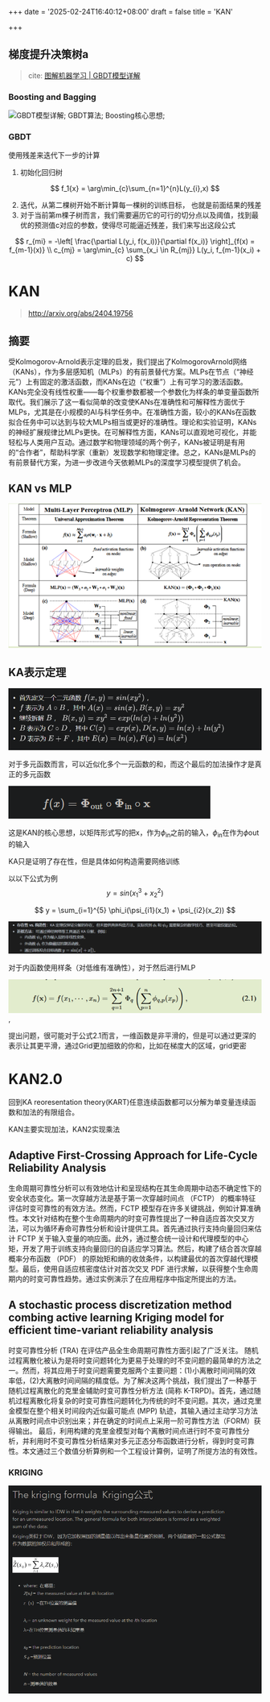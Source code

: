 +++
date = '2025-02-24T16:40:12+08:00'
draft = false
title = 'KAN'

+++

## 梯度提升决策树a

> cite: [图解机器学习 | GBDT模型详解](https://www.showmeai.tech/article-detail/193)

### Boosting and Bagging

![GBDT模型详解; GBDT算法; Boosting核心思想;](https://img-blog.csdnimg.cn/img_convert/1b9e5f7f3f733bb0f6335829235e7a74.png)

### GBDT

使用残差来迭代下一步的计算

1. 初始化回归树

$$
f_1{x} = \arg\min_{c}\sum_{n=1}^{n}L(y_{i},x)
$$

2. 迭代，从第二棵树开始不断计算每一棵树的训练目标， 也就是前面结果的残差
3. 对于当前第m棵子树而言，我们需要遍历它的可行的切分点以及阈值，找到最优的预测值c对应的参数，使得尽可能逼近残差，我们来写出这段公式

$$
r_{mi} = -\left[ \frac{\partial L(y_i, f(x_i))}{\partial f(x_i)} \right]_{f(x) = f_{m-1}(x)}
\\
c_{mj} = \arg\min_{c} \sum_{x_i \in R_{mj}} L(y_i, f_{m-1}(x_i) + c)
$$

# KAN

> http://arxiv.org/abs/2404.19756

## 摘要

受Kolmogorov-Arnold表示定理的启发，我们提出了KolmogorovArnold网络（KANs），作为多层感知机（MLPs）的有前景替代方案。MLPs在节点（“神经元”）上有固定的激活函数，而KANs在边（“权重”）上有可学习的激活函数。KANs完全没有线性权重——每个权重参数都被一个参数化为样条的单变量函数所取代。我们展示了这一看似简单的改变使KANs在准确性和可解释性方面优于MLPs，尤其是在小规模的AI与科学任务中。在准确性方面，较小的KANs在函数拟合任务中可以达到与较大MLPs相当或更好的准确性。理论和实验证明，KANs的神经扩展规律比MLPs更快。在可解释性方面，KANs可以直观地可视化，并能轻松与人类用户互动。通过数学和物理领域的两个例子，KANs被证明是有用的“合作者”，帮助科学家（重新）发现数学和物理定律。总之，KANs是MLPs的有前景替代方案，为进一步改进今天依赖MLPs的深度学习模型提供了机会。



## KAN vs MLP

![image-20250224164711186](assets/image-20250224164711186.png)

## KA表示定理

![image-20250224193943429](assets/image-20250224193943429.png)

对于多元函数而言，可以近似化多个一元函数的和，而这个最后的加法操作才是真正的多元函数

![image-20250225010748745](assets/image-20250225010748745.png)

这是KAN的核心思想，以矩阵形式写的把x，作为$\phi_{\text{in}}$之前的输入，$\phi_{\text{in}}$在作为$\phi{\text{out}}$的输入

KA只是证明了存在性，但是具体如何构造需要网络训练

以以下公式为例
$$
y = sin(x_1^3 + x_2^2)
$$

$$
y = \sum_{i=1}^{5} \phi_i(\psi_{i1}(x_1) + \psi_{i2}(x_2))
$$

![image-20250225103238587](assets/image-20250225103238587.png)

对于内函数使用样条（对低维有准确性），对于然后进行MLP

![image-20250225104044267](assets/image-20250225104044267.png),

提出问题，很可能对于公式2.1而言，一维函数是非平滑的，但是可以通过更深的表示让其更平滑，通过Grid更加细致的你和，比如在梯度大的区域，grid更密

# KAN2.0

回到KA reoresentation theory(KART)任意连续函数都可以分解为单变量连续函数和加法的有限组合。

KAN主要实现加法，KAN2实现乘法

## Adaptive First-Crossing Approach for Life-Cycle Reliability Analysis

生命周期可靠性分析可以有效地估计和呈现结构在其生命周期中动态不确定性下的安全状态变化。第一次穿越方法是基于第一次穿越时间点 （FCTP） 的概率特征评估时变可靠性的有效方法。然而，FCTP 模型存在许多关键挑战，例如计算准确性。本文针对结构在整个生命周期内的时变可靠性提出了一种自适应首次交叉方法，可以为循环寿命可靠性分析和设计提供工具。首先通过执行支持向量回归来估计 FCTP 关于输入变量的响应面。此外，通过整合统一设计和代理模型的中心矩，开发了用于训练支持向量回归的自适应学习算法。然后，构建了结合首次穿越概率分布函数 （PDF） 的原始矩和熵的收敛条件，以构建最优的首次穿越代理模型。最后，使用自适应核密度估计对首次交叉 PDF 进行求解，以获得整个生命周期内的时变可靠性趋势。通过实例演示了在应用程序中指定所提出的方法。

## A stochastic process discretization method combing active learning Kriging model for efficient time-variant reliability analysis

时变可靠性分析 (TRA) 在评估产品全生命周期可靠性方面引起了广泛关注。
随机过程离散化被认为是将时变问题转化为更易于处理的时不变问题的最简单的方法之一。然而，将其应用于时变问题需要克服两个主要问题：(1)小离散时间间隔的效率低，(2)大离散时间间隔的精度低。为了解决这两个挑战，我们提出了一种基于随机过程离散化的克里金辅助时变可靠性分析方法 (简称 K-TRPD)。首先，通过随机过程离散化将复杂的时变可靠性问题转化为传统的时不变问题。其次，通过克里金模型在整个相关时间段内近似最可能点 (MPP) 轨迹，其输入通过主动学习方法从离散时间点中识别出来；并在确定的时间点上采用一阶可靠性方法（FORM）获得输出。
最后，利用构建的克里金模型对每个离散时间点进行时不变可靠性分析，并利用时不变可靠性分析结果对多元正态分布函数进行分析，得到时变可靠性。本文通过三个数值分析算例和一个工程设计算例，证明了所提方法的有效性。

### KRIGING

![image-20250227101437914](assets/image-20250227101437914.png)

## 

